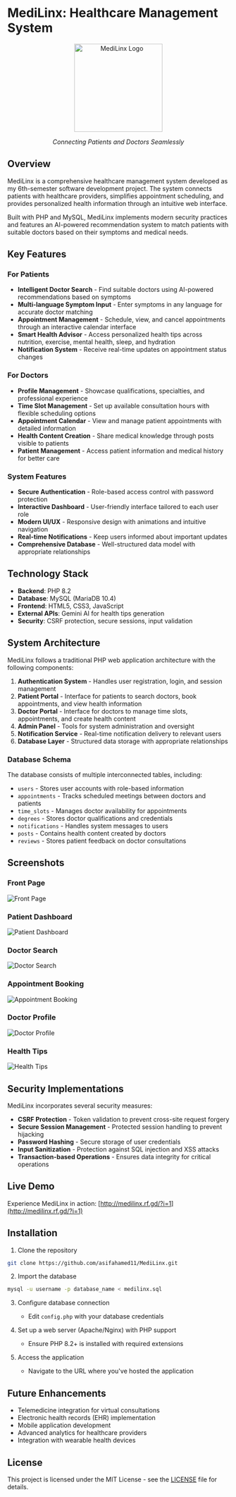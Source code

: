# MediLinx: Healthcare Management System

<div align="center">
  <img src="screenshots/medilinx-logo.png" alt="MediLinx Logo" width="200"/>
  <br>
  <p><i>Connecting Patients and Doctors Seamlessly</i></p>
</div>

## Overview

MediLinx is a comprehensive healthcare management system developed as my 6th-semester software development project. The system connects patients with healthcare providers, simplifies appointment scheduling, and provides personalized health information through an intuitive web interface.

Built with PHP and MySQL, MediLinx implements modern security practices and features an AI-powered recommendation system to match patients with suitable doctors based on their symptoms and medical needs.

## Key Features

### For Patients

- **Intelligent Doctor Search** - Find suitable doctors using AI-powered recommendations based on symptoms
- **Multi-language Symptom Input** - Enter symptoms in any language for accurate doctor matching
- **Appointment Management** - Schedule, view, and cancel appointments through an interactive calendar interface
- **Smart Health Advisor** - Access personalized health tips across nutrition, exercise, mental health, sleep, and hydration
- **Notification System** - Receive real-time updates on appointment status changes

### For Doctors

- **Profile Management** - Showcase qualifications, specialties, and professional experience
- **Time Slot Management** - Set up available consultation hours with flexible scheduling options
- **Appointment Calendar** - View and manage patient appointments with detailed information
- **Health Content Creation** - Share medical knowledge through posts visible to patients
- **Patient Management** - Access patient information and medical history for better care

### System Features

- **Secure Authentication** - Role-based access control with password protection
- **Interactive Dashboard** - User-friendly interface tailored to each user role
- **Modern UI/UX** - Responsive design with animations and intuitive navigation
- **Real-time Notifications** - Keep users informed about important updates
- **Comprehensive Database** - Well-structured data model with appropriate relationships

## Technology Stack

- **Backend**: PHP 8.2
- **Database**: MySQL (MariaDB 10.4)
- **Frontend**: HTML5, CSS3, JavaScript
- **External APIs**: Gemini AI for health tips generation
- **Security**: CSRF protection, secure sessions, input validation

## System Architecture

MediLinx follows a traditional PHP web application architecture with the following components:

1. **Authentication System** - Handles user registration, login, and session management
2. **Patient Portal** - Interface for patients to search doctors, book appointments, and view health information
3. **Doctor Portal** - Interface for doctors to manage time slots, appointments, and create health content
4. **Admin Panel** - Tools for system administration and oversight
5. **Notification Service** - Real-time notification delivery to relevant users
6. **Database Layer** - Structured data storage with appropriate relationships

### Database Schema

The database consists of multiple interconnected tables, including:

- `users` - Stores user accounts with role-based information
- `appointments` - Tracks scheduled meetings between doctors and patients
- `time_slots` - Manages doctor availability for appointments
- `degrees` - Stores doctor qualifications and credentials
- `notifications` - Handles system messages to users
- `posts` - Contains health content created by doctors
- `reviews` - Stores patient feedback on doctor consultations

## Screenshots

### Front Page

![Front Page](screenshots/front.png)

### Patient Dashboard

![Patient Dashboard](screenshots/patient-dashboard.png)

### Doctor Search

![Doctor Search](screenshots/doctor-search.png)

### Appointment Booking

![Appointment Booking](screenshots/appointment-booking.png)

### Doctor Profile

![Doctor Profile](screenshots/doctor-profile.png)

### Health Tips

![Health Tips](screenshots/health-tips.png)

## Security Implementations

MediLinx incorporates several security measures:

- **CSRF Protection** - Token validation to prevent cross-site request forgery
- **Secure Session Management** - Protected session handling to prevent hijacking
- **Password Hashing** - Secure storage of user credentials
- **Input Sanitization** - Protection against SQL injection and XSS attacks
- **Transaction-based Operations** - Ensures data integrity for critical operations

## Live Demo

Experience MediLinx in action: [http://medilinx.rf.gd/?i=1](http://medilinx.rf.gd/?i=1)

## Installation

1. Clone the repository

```bash
git clone https://github.com/asifahamed11/MediLinx.git
```

2. Import the database

```bash
mysql -u username -p database_name < medilinx.sql
```

3. Configure database connection

   - Edit `config.php` with your database credentials

4. Set up a web server (Apache/Nginx) with PHP support

   - Ensure PHP 8.2+ is installed with required extensions

5. Access the application
   - Navigate to the URL where you've hosted the application

## Future Enhancements

- Telemedicine integration for virtual consultations
- Electronic health records (EHR) implementation
- Mobile application development
- Advanced analytics for healthcare providers
- Integration with wearable health devices


## License

This project is licensed under the MIT License - see the [LICENSE](LICENSE) file for details.
